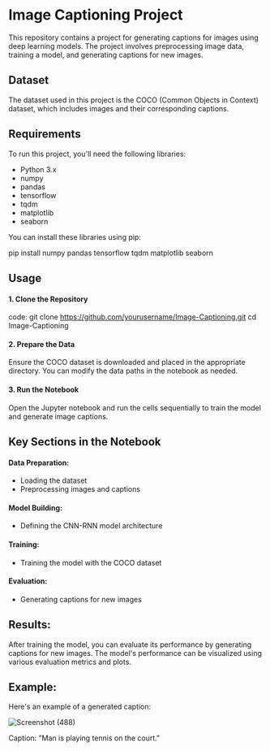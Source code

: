 # Image Captioning Project

This repository contains a project for generating captions for images using deep learning models. The project involves preprocessing image data, training a model, and generating captions for new images.

## Dataset
The dataset used in this project is the COCO (Common Objects in Context) dataset, which includes images and their corresponding captions.
## Requirements
To run this project, you'll need the following libraries:

- Python 3.x
- numpy
- pandas
- tensorflow
- tqdm
- matplotlib
- seaborn

You can install these libraries using pip:

pip install numpy pandas tensorflow tqdm matplotlib seaborn

## Usage
#### 1. Clone the Repository
code:
git clone https://github.com/yourusername/Image-Captioning.git
cd Image-Captioning
#### 2. Prepare the Data
Ensure the COCO dataset is downloaded and placed in the appropriate directory. You can modify the data paths in the notebook as needed.

#### 3. Run the Notebook
Open the Jupyter notebook and run the cells sequentially to train the model and generate image captions.

## Key Sections in the Notebook
#### Data Preparation:
- Loading the dataset
- Preprocessing images and captions
#### Model Building:
- Defining the CNN-RNN model architecture
#### Training:
- Training the model with the COCO dataset
#### Evaluation:
- Generating captions for new images

## Results:

After training the model, you can evaluate its performance by generating captions for new images. The model's performance can be visualized using various evaluation metrics and plots.

## Example:

Here's an example of a generated caption:

![Screenshot (488)](https://github.com/Mutyala-Veera-Abhi-Nanda/Image-Captioning/assets/164295902/56a6efcc-4bdf-4f21-936b-1ba6e4397985)

Caption: "Man is playing tennis on the court."
